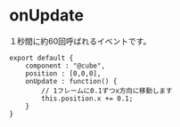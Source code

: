 # onUpdate

１秒間に約60回呼ばれるイベントです。

```text
export default {
    component : "@cube",
    position : [0,0,0],
    onUpdate : function() {
        // 1フレームに0.1ずつx方向に移動します
        this.position.x += 0.1;
    }
}
```

